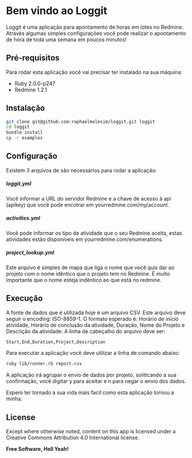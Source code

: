 Bem vindo ao Loggit
=========

Loggit é uma aplicação para apontamento de horas em lotes no Redmine. Através algumas simples configurações você pode realizar o apontamento de hora de toda uma semana em poucos minutos!

Pré-requisitos
---

Para rodar esta aplicação você vai precisar ter instalado na sua máquina:
 - Ruby 2.0.0-p247
 - Redmine 1.2.1

Instalação
---

```sh
git clone git@github.com:raphaelmolesim/loggit.git loggit
cd loggit
bundle install
cp -r examples
```

Configuração
---
Existem 3 arquivos de são necessários para rodar a aplicação:

##### loggit.yml
Você informar a URL do servidor Redmine e a chave de acesso à api (apikey) que você pode encotrar em yourredmine.com/my/account. 

##### activities.yml
Você pode informar os tipo de atividade que o seu Redmine aceita, estas atividades estão disponíveis em yourredmine.com/enumerations.

##### project_lookup.yml
Este arquivo é simples de mapa que liga o nome que você quis dar ao projeto com o nome idêntico que o projeto tem no Redmine. É muito importante que o nome esteja indêntico ao que está no redmine.

Execução
---

A fonte de dados que é utilizada hoje é um arquivo CSV. Este arquivo deve seguir o encoding: ISO-8859-1. O formato esperado é: Horário de início atividade, Horário de conclusão da atividade, Duração, Nome do Projeto e Descrição da atividade. A linha de cabeçalho do arquivo deve ser:
```sh
Start,End,Duration,Project,Description
```
Para executar a aplicação você deve utilizar a linha de comando abaixo:

```sh
ruby lib/runner.rb report.csv
```

A aplicação irá agrupar o envio de dados por projeto, soliticando a sua confirmação, você digitar y para aceitar e n para negar o envio dos dados.

Espero ter tornado a sua vida mais facil como esta aplicação tornou a minha.

License
----

Except where otherwise noted, content on this app is licensed under a Creative Commons Attribution 4.0 International license.

**Free Software, Hell Yeah!**
